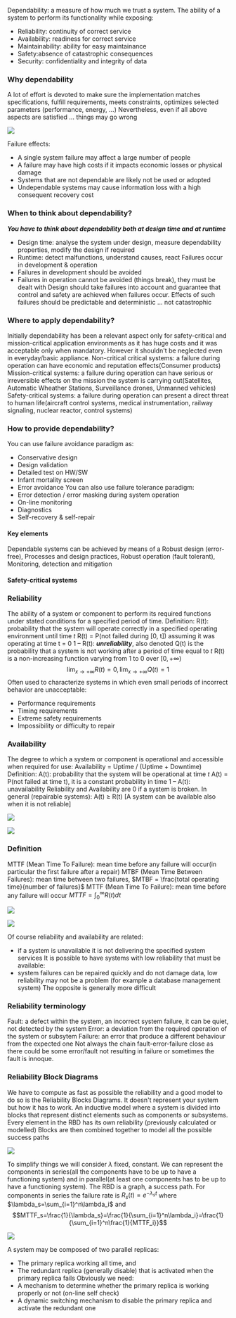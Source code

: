Dependability: a measure of how much we trust a system. The ability of a system to perform its functionality while exposing:
- Reliability: continuity of correct service
- Availability: readiness for correct service
- Maintainability: ability for easy maintainance
- Safety:absence of catastrophic consequences
- Security: confidentiality and integrity of data
### Why dependability

A lot of effort is devoted to make sure the implementation matches specifications, fulfill requirements, meets constraints, optimizes selected parameters (performance, energy, …)
Nevertheless, even if all above aspects are satisfied … things may go wrong

![](https://i.imgur.com/655UMMX.png)

Failure effects:
- A single system failure may affect a large number of people
- A failure may have high costs if it impacts economic losses or physical damage
- Systems that are not dependable are likely not be used or adopted
- Undependable systems may cause information loss with a high consequent recovery cost
### When to think about  dependability?
__*You have to think about dependability both at design time and at runtime*__
- Design time: analyse the system under design, measure dependability properties, modify the design if required
- Runtime: detect malfunctions, understand causes, react
Failures occur in development & operation
-  Failures in development should be avoided 
- Failures in operation cannot be avoided (things break), they must be  dealt with
Design should take failures into account and guarantee that control and safety are achieved when failures occur. Effects of such failures should be predictable and deterministic … not  catastrophic
### Where to apply dependability?
Initially dependability has been a relevant aspect only for safety-critical and 
mission-critical application environments as it has huge costs and it was acceptable only when mandatory. However it shouldn't be neglected even in everyday/basic appliance.
Non-critical critical systems: a failure during operation can have  economic and reputation effects(Consumer products)
Mission-critical systems: a failure during operation can have serious or irreversible effects on the mission the system is carrying out(Satellites,  Automatic Wheather Stations, Surveillance drones, Unmanned vehicles)
Safety-critical systems: a failure during operation can present a direct threat to human life(aircraft control systems, medical instrumentation, railway signaling, nuclear reactor, control systems)
### How to provide dependability?
You can use failure avoidance paradigm as:
- Conservative design
- Design validation
- Detailed test on HW/SW
- Infant mortality screen
- Error avoidance
You can also use failure tolerance paradigm:
- Error detection / error masking during system operation
- On-line monitoring
- Diagnostics
- Self-recovery & self-repair
#### Key elements
Dependable systems can be achieved by means of a Robust design (error-free), Processes and design practices, Robust operation (fault tolerant), Monitoring, detection and mitigation
#### Safety-critical systems




### Reliability
The ability of a system or component to perform its required functions under stated conditions for a specified period of time.
Definition: R(t): probability that the system will operate correctly in a specified operating environment until time _t_
R(t) = P(not failed during [0, t]) assuming it was operating at time t = 0
1 – R(t): __*unreliability*__, also denoted Q(t) is the probability that a system is not working after a period of time equal to _t_
R(t) is a non-increasing function varying from 1 to 0 over $[0,+∞)$
$$\lim_{x\rightarrow +\infty}R(t)=0,\lim_{x\rightarrow +\infty}Q(t)=1 $$
Often used to characterize systems in which even small periods of incorrect behavior are unacceptable:
- Performance requirements
- Timing requirements
- Extreme safety requirements
- Impossibility or difficulty to repair
### Availability
The degree to which a system or component is operational and accessible when required for use: Availability = Uptime / (Uptime + Downtime)
Definition: A(t): probability that the system will be operational at time _t_
A(t) = P(not failed at time t), it is a constant probability in time
1 – A(t): unavailability
Reliability and Availability are 0 if a system is broken.
In general (repairable systems): A(t) ≥ R(t) [A system can be available also when it is not reliable]

![](https://i.imgur.com/5ks7l1C.png)

![](https://i.imgur.com/PyNxhLU.png)

### Definition
MTTF (Mean Time To Failure): mean time before any failure will occur(in particular the first failure after a repair)
MTBF (Mean Time Between Failures): mean time between two failures, $MTBF = \frac{total operating time}{number of failures}$
MTTF (Mean Time To Failure): mean time before any failure will occur $MTTF= \int_0^{\infty}R(t)dt$ 

![](https://i.imgur.com/W8qqR8U.png)

![](https://i.imgur.com/25lnC80.png)

Of course reliability and availability are related:
- if a system is unavailable it is not delivering the specified system services
It is possible to have systems with low reliability that must be 
available:
- system failures can be repaired quickly and do not damage data,  low reliability may not be a problem (for example a database management system)
The opposite is generally more difficult
### Reliability terminology
Fault: a defect within the system, an incorrect system failure, it can be quiet, not detected by the system
Error: a deviation from the required operation of the system or subsytem
Failure: an error that produce a different behaviour from the expected one
Not always the chain fault-error-failure close as there could be some error/fault not resulting in failure or sometimes the fault is innoque.
### Reliability Block Diagrams
We have to compute as fast as possible the reliability and a good model to do so is the Reliability Blocks Diagrams. It doesn't represent your system but how it has to work.
An inductive model where a system is divided into blocks that represent distinct elements such as components or subsystems.
Every element in the RBD has its own reliability (previously calculated or modelled)
Blocks are then combined together to model all the possible success paths

![](https://i.imgur.com/1jr7vrX.png)

To simplify things we will consider $\lambda$ fixed, constant. 
We can represent the components in series(all the components have to be up to have a functioning system) and in parallel(at least one components has to be up to have a functioning system). The RBD is a graph, a success path. 
For components in series the failure rate is $R_s(t)=e^{-\lambda_st}$ where $\lambda_s=\sum_{i=1}^n\lambda_i$ and 
$$MTTF_s=\frac{1}{\lambda_s}=\frac{1}{\sum_{i=1}^n\lambda_i}=\frac{1}{\sum_{i=1}^n\frac{1}{MTTF_i}}$$

![](https://i.imgur.com/i2lYZfH.png)

A system may be composed of two parallel replicas: 
- The primary replica working all time, and
- The redundant replica (generally disable) that is activated when the primary  replica fails 
Obviously we need:
- A mechanism to determine whether the primary replica is working properly  or not (on-line self check)
- A dynamic switching mechanism to disable the primary replica and activate the redundant one
